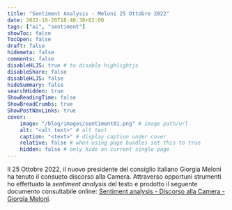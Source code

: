 ```yaml
---
title: "Sentiment Analysis - Meloni 25 Ottobre 2022"
date: 2022-10-26T18:48:38+02:00
tags: ["ai", "sentiment"]
showToc: false
TocOpen: false
draft: false
hidemeta: false
comments: false
disableHLJS: true # to disable highlightjs
disableShare: false
disableHLJS: false
hideSummary: false
searchHidden: true
ShowReadingTime: false
ShowBreadCrumbs: true
ShowPostNavLinks: true
cover:
    image: "/blog/images/sentiment01.png" # image path/url
    alt: "<alt text>" # alt text
    caption: "<text>" # display caption under cover
    relative: false # when using page bundles set this to true
    hidden: false # only hide on current single page
---
```

Il 25 Ottobre 2022, il nuovo presidente del consiglio italiano Giorgia Meloni ha tenuto il consueto discorso alla Camera. Attraverso opportuni strumenti ho effettuato la *sentiment analysis* del testo e prodotto il seguente documento consultabile online: [Sentiment analysis - Discorso alla Camera - Giorgia Meloni](/blog/misc/sentiment-analysis-meloni-20221025.html).

